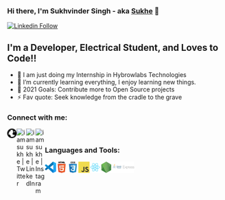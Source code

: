 ### Hi there, I'm Sukhvinder Singh - aka [Sukhe][website] 👋 


[![Linkedin Follow](	https://img.shields.io/badge/iamsukhe-0077B5?style=for-the-badge&logo=linkedin&logoColor=white)](https://twitter.com/intent/follow?original_referer=https%3A%2F%2Fgithub.com%2FcodeSTACKr&screen_name=iamsukhe_)

## I'm a Developer, Electrical Student, and Loves to Code!!

- 🔭 I am just doing my Internship in Hybrowlabs Technologies
- 🌱 I’m currently learning everything, I enjoy learning new things.
- 🥅 2021 Goals: Contribute more to Open Source projects
- ⚡ Fav quote: Seek knowledge from the cradle to the grave

### Connect with me:

[<img align="left" alt="iamsukhe.com" width="22px" src="https://raw.githubusercontent.com/iconic/open-iconic/master/svg/globe.svg" />][website] 
[<img align="left" alt="iamsukhe | Twitter" width="22px" src="https://cdn.jsdelivr.net/npm/simple-icons@v3/icons/twitter.svg" />][twitter]
[<img align="left" alt="iamsukhe | LinkedIn" width="22px" src="https://cdn.jsdelivr.net/npm/simple-icons@v3/icons/linkedin.svg" />][linkedin]
[<img align="left" alt="iamsukhe | Instagram" width="22px" src="https://cdn.jsdelivr.net/npm/simple-icons@v3/icons/instagram.svg" />][instagram]

<br />

### Languages and Tools:

<img align="left" alt="Visual Studio Code" width="26px" src="https://raw.githubusercontent.com/github/explore/80688e429a7d4ef2fca1e82350fe8e3517d3494d/topics/visual-studio-code/visual-studio-code.png" />
<img align="left" alt="HTML5" width="26px" src="https://raw.githubusercontent.com/github/explore/80688e429a7d4ef2fca1e82350fe8e3517d3494d/topics/html/html.png" />
<img align="left" alt="CSS3" width="26px" src="https://raw.githubusercontent.com/github/explore/80688e429a7d4ef2fca1e82350fe8e3517d3494d/topics/css/css.png" />
<img align="left" alt="JavaScript" width="26px" src="https://raw.githubusercontent.com/github/explore/80688e429a7d4ef2fca1e82350fe8e3517d3494d/topics/javascript/javascript.png" />
<img align="left" alt="React" width="26px" src="https://raw.githubusercontent.com/github/explore/80688e429a7d4ef2fca1e82350fe8e3517d3494d/topics/react/react.png" />
<img align="left" alt="Node.js" width="26px" src="https://raw.githubusercontent.com/github/explore/80688e429a7d4ef2fca1e82350fe8e3517d3494d/topics/nodejs/nodejs.png" />
<img align="left" alt="Java" width="26px" src="https://raw.githubusercontent.com/github/explore/80688e429a7d4ef2fca1e82350fe8e3517d3494d/topics/java/java.png" />
<img align="left" alt="Express.js" width="26px" src="https://raw.githubusercontent.com/github/explore/80688e429a7d4ef2fca1e82350fe8e3517d3494d/topics/express/express.png" />

<br />
<br />

 

[website]: https://abc.com 
[twitter]: https://twitter.com/iamsukhe_ 
[instagram]: https://www.instagram.com/sukhvinder.singh_/
[linkedin]: https://www.linkedin.com/in/sukhvinder-singh-4029a8190/  
